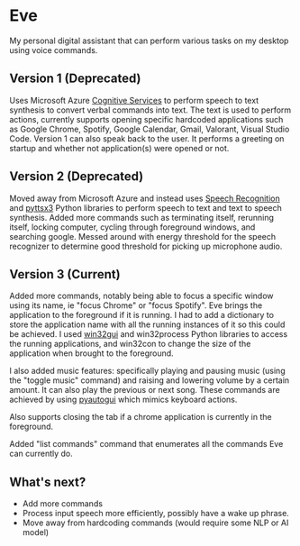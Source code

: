 # Eve
My personal digital assistant that can perform various tasks on my desktop using voice commands.

## Version 1 (Deprecated)
Uses Microsoft Azure [Cognitive Services](https://azure.microsoft.com/en-us/products/cognitive-services/?&ef_id=Cj0KCQiAx6ugBhCcARIsAGNmMbjzcBbWEp4sgB6VLshWLdsuN098SrsJi6BROeoOXpcSd814eqdEtkAaAvsfEALw_wcB:G:s&OCID=AIDcmm5edswduu_SEM_Cj0KCQiAx6ugBhCcARIsAGNmMbjzcBbWEp4sgB6VLshWLdsuN098SrsJi6BROeoOXpcSd814eqdEtkAaAvsfEALw_wcB:G:s&gclid=Cj0KCQiAx6ugBhCcARIsAGNmMbjzcBbWEp4sgB6VLshWLdsuN098SrsJi6BROeoOXpcSd814eqdEtkAaAvsfEALw_wcB#features) to perform speech to text synthesis to convert verbal commands into text. The text is used to perform actions, currently supports opening specific hardcoded applications such as Google Chrome, Spotify, Google Calendar, Gmail, Valorant, Visual Studio Code. Version 1 can also speak back to the user. It performs a greeting on startup and whether not application(s) were opened or not.


## Version 2 (Deprecated)
Moved away from Microsoft Azure and instead uses [Speech Recognition](https://pypi.org/project/SpeechRecognition/) and [pyttsx3](https://pypi.org/project/pyttsx3/) Python libraries to perform speech to text and text to speech synthesis. Added more commands such as terminating itself, rerunning itself, locking computer, cycling through foreground windows, and searching google. Messed around with energy threshold for the speech recognizer to determine good threshold for picking up microphone audio.  


## Version 3 (Current)
Added more commands, notably being able to focus a specific window using its name, ie "focus Chrome" or "focus Spotify". Eve brings the application to the foreground if it is running. I had to add a dictionary to store the application name with all the running instances of it so this could be achieved. I used [win32gui](https://pypi.org/project/win32gui/) and win32process Python libraries to access the running applications, and win32con to change the size of the application when brought to the foreground.

I also added music features: specifically playing and pausing music (using the "toggle music" command) and raising and lowering volume by a certain amount. It can also play the previous or next song. These commands are achieved by using [pyautogui](https://pyautogui.readthedocs.io/en/latest/) which mimics keyboard actions. 

Also supports closing the tab if a chrome application is currently in the foreground. 

Added "list commands" command that enumerates all the commands Eve can currently do.

## What's next?
- Add more commands
- Process input speech more efficiently, possibly have a wake up phrase.  
- Move away from hardcoding commands (would require some NLP or AI model)
